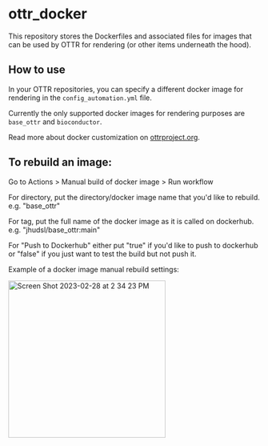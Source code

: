 # ottr_docker

This repository stores the Dockerfiles and associated files for images that can be used by OTTR for rendering (or other items underneath the hood). 

## How to use

In your OTTR repositories, you can specify a different docker image for rendering in the `config_automation.yml` file. 

Currently the only supported docker images for rendering purposes are `base_ottr` and `bioconductor`. 

Read more about docker customization on [ottrproject.org](https://www.ottrproject.org/customize-docker.html). 

## To rebuild an image: 

Go to Actions > Manual build of docker image > Run workflow

For directory, put the directory/docker image name that you'd like to rebuild. e.g. "base_ottr"

For tag, put the full name of the docker image as it is called on dockerhub. e.g. "jhudsl/base_ottr:main"

For "Push to Dockerhub" either put "true" if you'd like to push to dockerhub or "false" if you just want to test the build but not push it. 

Example of a docker image manual rebuild settings: 

<img width="314" alt="Screen Shot 2023-02-28 at 2 34 23 PM" src="https://user-images.githubusercontent.com/23458084/222026971-2113420f-5bd4-4bf4-90fe-65f1fd18bcc2.png">

